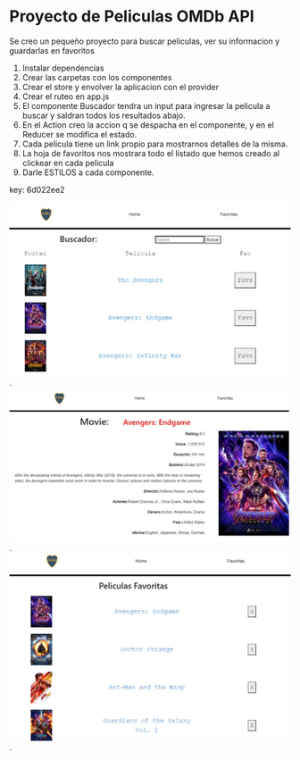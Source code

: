 # Proyecto de Peliculas OMDb API

Se creo un pequeño proyecto para buscar peliculas, ver su informacion y guardarlas en favoritos

1. Instalar dependencias
2. Crear las carpetas con los componentes
3. Crear el store y envolver la aplicacion con el provider
4. Crear el ruteo en app.js
5. El componente Buscador tendra un input para ingresar la pelicula a buscar y saldran todos los resultados abajo.
6. En el Action creo la accion q se despacha en el componente, y en el Reducer se modifica el estado.
7. Cada pelicula tiene un link propio para mostrarnos detalles de la misma.
8. La hoja de favoritos nos mostrara todo el listado que hemos creado al clickear en cada pelicula
9. Darle ESTILOS a cada componente.

key: 6d022ee2

![imagentext](src/img/buscador.jpeg).
![imagentext](/src/img/detalle.jpeg).
![imagentext](src/img/favoritos.jpeg).
